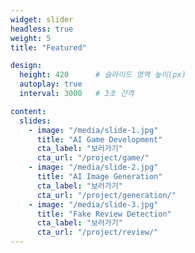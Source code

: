 ```yaml
---
widget: slider
headless: true
weight: 5
title: "Featured"

design:
  height: 420      # 슬라이드 영역 높이(px)
  autoplay: true
  interval: 3000   # 3초 간격

content:
  slides:
    - image: "/media/slide-1.jpg"
      title: "AI Game Development"
      cta_label: "보러가기"
      cta_url: "/project/game/"
    - image: "/media/slide-2.jpg"
      title: "AI Image Generation"
      cta_label: "보러가기"
      cta_url: "/project/generation/"
    - image: "/media/slide-3.jpg"
      title: "Fake Review Detection"
      cta_label: "보러가기"
      cta_url: "/project/review/"
---
```

